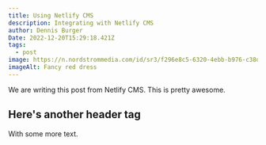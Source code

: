 ```yaml
---
title: Using Netlify CMS
description: Integrating with Netlify CMS
author: Dennis Burger
Date: 2022-12-20T15:29:18.421Z
tags:
  - post
image: https://n.nordstrommedia.com/id/sr3/f296e8c5-6320-4ebb-b976-c38de80f94c3.jpeg?h=365&w=240&dpr=2
imageAlt: Fancy red dress
---
```

We are writing this post from Netlify CMS. This is pretty awesome.

## Here's another header tag

With some more text.